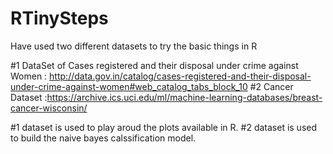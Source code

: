 RTinySteps
==========

Have used two different datasets to try the basic things in R

#1 DataSet of Cases registered and their disposal under crime against Women : http://data.gov.in/catalog/cases-registered-and-their-disposal-under-crime-against-women#web_catalog_tabs_block_10
#2 Cancer Dataset :https://archive.ics.uci.edu/ml/machine-learning-databases/breast-cancer-wisconsin/

#1 dataset is used to play aroud the plots available in R.
#2 dataset is used to build the naive bayes calssification model. 
